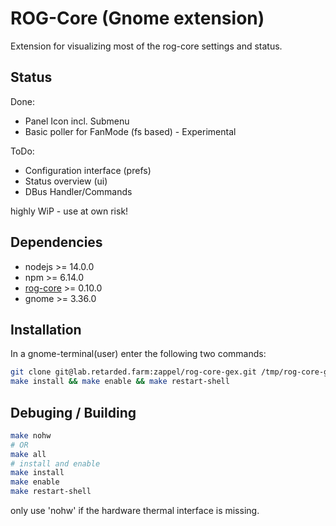 # ROG-Core (Gnome extension)

Extension for visualizing most of the rog-core settings and status.

## Status

Done:

* Panel Icon incl. Submenu
* Basic poller for FanMode (fs based) - Experimental

ToDo:

* Configuration interface (prefs)
* Status overview (ui)
* DBus Handler/Commands

highly WiP - use at own risk!

## Dependencies

* nodejs >= 14.0.0
* npm >= 6.14.0
* [rog-core](https://github.com/flukejones/rog-core) >= 0.10.0
* gnome >= 3.36.0

## Installation

In a gnome-terminal(user) enter the following two commands:

```bash
git clone git@lab.retarded.farm:zappel/rog-core-gex.git /tmp/rog-core-gex && cd /tmp/rog-core-gex
make install && make enable && make restart-shell
```

## Debuging / Building

```bash
make nohw
# OR
make all
# install and enable
make install
make enable
make restart-shell
```

only use 'nohw' if the hardware thermal interface is missing.
